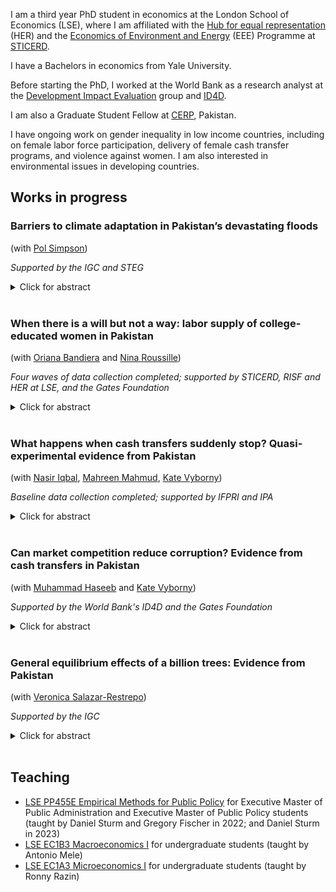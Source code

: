 I am a third year PhD student in economics at the London School of Economics (LSE), where I am affiliated with the [Hub for equal representation](https://www.hubequalrep.org) (HER) and the [Economics of Environment and Energy](https://sticerd.lse.ac.uk/_new/research/economics-environment-energy/default.asp) (EEE) Programme at [STICERD](https://sticerd.lse.ac.uk).

I have a Bachelors in economics from Yale University.

Before starting the PhD, I worked at the World Bank as a research analyst at the [Development Impact Evaluation](https://www.worldbank.org/en/research/dime) group and [ID4D](https://id4d.worldbank.org).

I am also a Graduate Student Fellow at [CERP](https://www.cerp.org.pk), Pakistan.

I have ongoing work on gender inequality in low income countries, including on female labor force participation, delivery of female cash transfer programs, and violence against women. I am also interested in environmental issues in developing countries. 

## Works in progress 

###  Barriers to climate adaptation in Pakistan’s devastating floods
(with [Pol Simpson](https://www.lse.ac.uk/economics/people/research-students/polly-simpson))

_Supported by the IGC and STEG_

<details>

<summary>Click for abstract</summary>

Extreme weather events are increasingly common as a result of climate change. Yet little is known about how exceptional climate shocks affect the lives of those most vulnerable to them, or about the barriers they face to moving out of harm's way. In this project, we study the effects of the 2022 flooding in Pakistan, which has affected 33 million households and left one third of the country under water. We track a random sample of 5,000 ultra-poor rural households at high frequency over 3-5 years. We estimate the impact of flooding on welfare outcomes, migration and occupational change by comparing the post-flood outcomes of 3,000 flood-affected households to those of 2,000 flood-unaffected households. Given that flooding was rainfall driven and entirely unanticipated, we consider this comparison to be the causal effect of exposure to floods. We also test for three barriers that may explain limited adaptation to climate change through migration and occupational change: (i) physical distance to migration destinations; (ii) presence of strong village networks; and (iii) ownership of sector- or location-specific immobile assets. Unforeseen floods shock these factors in plausibly random ways, allowing us to unpick the impact of frictions.

</details>

<br />


### When there is a will but not a way: labor supply of college-educated women in Pakistan 
(with [Oriana Bandiera](https://www.orianabandiera.net) and [Nina Roussille](http://ninaroussille.github.io/))

_Four waves of data collection completed; supported by STICERD, RISF and HER at LSE, and the Gates Foundation_

<details>

  <summary>Click for abstract</summary>  
 
For the past 25 years, the female labor force participation of college-educated women in Pakistan has stagnated at 33%. In this project, we measure and track over time both beliefs and actual labor market decisions of thousands of students graduating from a large private university in Lahore. We find that at graduation, women believe, on average, that they have a 72% chance of working six months later. This is close to men’s own employment belief, at 78%. However, while men have, on average, nearly accurate beliefs about their future employment, women vastly overestimate it: only 43% of women work six months later, while 70% of men do. We explore potential mechanisms behind these gender gaps, including search intensity, wage expectations, preferences for non-wage amenities, and family involvement. 
</details>

<br />
	
### What happens when cash transfers suddenly stop? Quasi-experimental evidence from Pakistan
(with [Nasir Iqbal](https://nasiriqbal.com.pk), [Mahreen Mahmud](https://sites.google.com/site/mahreenmahmudsite/home?authuser=0), [Kate Vyborny](https://sites.google.com/site/kvyborny/home))

_Baseline data collection completed; supported by IFPRI and IPA_
  
<details>

  <summary>Click for abstract</summary>  
 
  A growing body of evidence shows mostly positive impacts of cash transfers for women on a range of outcomes. However, there is limited work, empirical or theoretical, on what happens when long running unconditional cash transfers stop. Cash transfers may stop for a given household either because their economic position has improved and they no longer meet the eligibility criterion, or because of cuts to the funding pot resulting in a more stringent eligibility criterion. Since cash transfer programs are costly and may not be expected to provide support permanently, understanding how households cope when cash transfers stop is crucial. In this study, we use a regression discontinuity approach to examine the impact of the discontinuation of cash transfers on households in Pakistan who have been receiving transfers over a ten year period.
</details>
<br />

### Can market competition reduce corruption? Evidence from cash transfers in Pakistan 
(with [Muhammad Haseeb](https://sites.google.com/view/mhaseeb) and [Kate Vyborny](https://sites.google.com/site/kvyborny/home))

_Supported by the World Bank's ID4D and the Gates Foundation_

<details>

  <summary>Click for abstract</summary>	
	
  We study whether market competition between public officials can reduce corruption. We exploit exogenous changes to the market structure of payment delivery agents in Pakistan's Benazir Income Support Programme to assess impacts on corruption in the delivery of these cash transfers. We find that a payment reform that led to exclusive reliance on payment delivery agents increased reports of side payments paid involuntarily to access the cash transfer. However, higher market competition between these rent-seeking agents reduced extensive and intensive margin demand for bribes. 
</details>	
<br />

### General equilibrium effects of a billion trees: Evidence from Pakistan
(with [Veronica Salazar-Restrepo](https://www.lse.ac.uk/economics/people/research-students/veronica-salazar-restrepo))

_Supported by the IGC_

<details>

  <summary>Click for abstract</summary>  
 
  Several countries are investing large sums of money in nation-wide tree planting programs as part of their climate mitigation and adaptation strategies. However, there is limited evidence on the impacts of such programs on livelihoods and ecosystems. These programs may harm ecosystems and agriculture, deplete water supplies, displace local communities, and lead to more deforestation in other areas downstream. Conversely, planting the right species of trees at the right place can sequester carbon, regenerate forests and provide ecosystem services like flood prevention. In this project, we use satellite and administrative data to evaluate the net environmental and economic impacts of Pakistan's Billion Tree Tsunami Afforestation Programme (BTTAP), which planted 1 billion trees in the province of Khyber Pakhtunkhwa. Our general equilibrium framework accounts for the generation of new jobs and industries in ecosystem protection, as well as the displacement of existing economic activities like agriculture.
</details>
<br />

## Teaching 

- [LSE PP455E Empirical Methods for Public Policy](https://www.lse.ac.uk/resources/calendar.bak/courseGuides/EC/2015_EC455E.htm) for Executive Master of Public Administration and Executive Master of Public Policy students (taught by Daniel Sturm and Gregory Fischer in 2022; and Daniel Sturm in 2023)
- [LSE EC1B3 Macroeconomics I](https://www.lse.ac.uk/resources/calendar2021-2022/courseGuides/EC/2021_EC1B3.htm) for undergraduate students (taught by Antonio Mele)
- [LSE EC1A3 Microeconomics I](https://www.lse.ac.uk/resources/calendar2021-2022/courseGuides/EC/2021_EC1A3.htm) for undergraduate students (taught by Ronny Razin)

